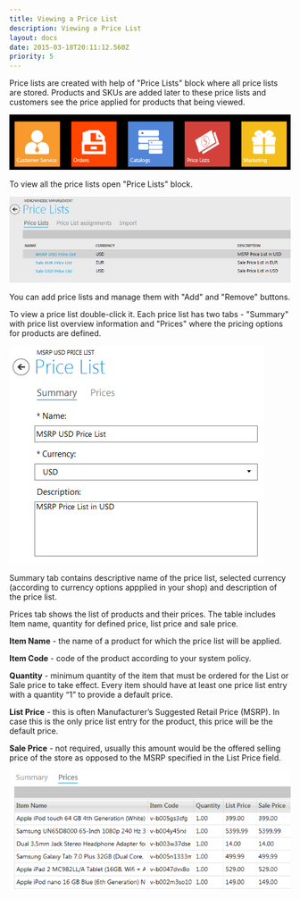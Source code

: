 ```yaml
---
title: Viewing a Price List
description: Viewing a Price List
layout: docs
date: 2015-03-18T20:11:12.560Z
priority: 5
---
```

Price lists are created with help of "Price Lists" block where all price lists are stored. Products and SKUs are added later to these price lists and customers see the price applied for products that being viewed.

<img src="../../../../assets/images/docs/001-price-lists.PNG" />

To view all the price lists open "Price Lists" block.

<img src="../../../../assets/images/docs/002-view-price-lists.PNG" />

You can add price lists and manage them with "Add" and "Remove" buttons.

To view a price list double-click it. Each price list has two tabs - "Summary" with price list overview information and "Prices" where the pricing options for products are defined.

<img src="../../../../assets/images/docs/003-price-list.PNG" />

Summary tab contains descriptive name of the price list, selected currency (according to currency options appplied in your shop) and description of the price list.

Prices tab shows the list of products and their prices. The table includes Item name, quantity for defined price, list price and sale price.

**Item Name** - the name of a product for which the price list will be applied.

**Item Code** - code of the product according to your system policy.

**Quantity** - minimum quantity of the item that must be ordered for the List or Sale price to take effect. Every item should have at least one price list entry with a quantity “1” to provide a default price.

**List Price** - this is often Manufacturer’s Suggested Retail Price (MSRP). In case this is the only price list entry for the product, this price will be the default price.

**Sale Price** - not required, usually this amount would be the offered selling price of the store as opposed to the MSRP specified in the List Price field.

<img src="../../../../assets/images/docs/004-products.PNG" />